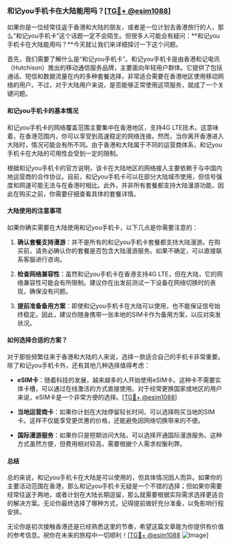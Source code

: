 ### 和记you手机卡在大陆能用吗？[[TG💪+ @esim1088](https://t.me/s/esim1088)]

如果你是一位经常往返于香港和大陆的朋友，或者是一位计划去香港旅行的人，那么“和记you手机卡”这个话题一定不会陌生。但很多人可能会有疑问：**和记you手机卡在大陆能用吗？**今天就让我们来详细探讨一下这个问题。

首先，我们需要了解什么是“和记you手机卡”。和记you手机卡是由香港和记电讯（Hutchison）推出的移动通信服务品牌，主要面向年轻用户群体。它提供了包括通话、短信和数据流量在内的多种套餐选择，非常适合需要在香港地区使用移动网络的用户。不过，对于大陆用户来说，是否能够正常使用这项服务，就成了一个关键问题。

#### 和记you手机卡的基本情况

和记you手机卡的网络覆盖范围主要集中在香港地区，支持4G LTE技术。这意味着，在香港范围内，你可以享受到高速稳定的网络连接。然而，当你离开香港进入大陆时，情况可能会有所不同。由于香港和大陆属于不同的运营商体系，和记you手机卡在大陆的可用性会受到一定的限制。

根据和记you手机卡的官方说明，该卡在大陆地区的网络接入主要依赖于与中国内地运营商的合作协议。目前，和记you手机卡可以在部分大陆城市使用，但信号强度和网速可能无法与在香港时相比。此外，并非所有套餐都支持大陆漫游功能，因此在购买之前，你需要仔细查看具体的套餐详情。

#### 大陆使用的注意事项

如果你确实需要在大陆使用和记you手机卡，以下几点是你需要注意的：

1. **确认套餐支持漫游**：并不是所有的和记you手机卡套餐都支持大陆漫游。在购买前，请务必确认你的套餐是否包含大陆漫游服务。如果不确定，可以直接联系客服进行咨询。
   
2. **检查网络兼容性**：虽然和记you手机卡在香港支持4G LTE，但在大陆，它的网络兼容性可能会有所限制。建议你在出发前测试一下设备在网络切换时的表现，确保没有问题。

3. **提前准备备用方案**：即使和记you手机卡在大陆可以使用，也不能保证信号始终稳定。因此，建议你随身携带一张本地的SIM卡作为备用方案，以应对突发状况。

#### 如何选择合适的方案？

对于那些频繁往来于香港和大陆的人来说，选择一款适合自己的手机卡非常重要。除了和记you手机卡外，还有其他几种选择值得考虑：

- **eSIM卡**：随着科技的发展，越来越多的人开始使用eSIM卡。这种卡不需要实体卡槽，可以通过在线激活的方式直接使用。对于经常更换国家或地区的用户来说，eSIM卡是一个非常方便的选择。[[TG💪+ @esim1088](https://t.me/s/esim1088)]
  
- **当地运营商卡**：如果你计划在大陆停留较长时间，可以选择购买当地的SIM卡。这样不仅能享受更优惠的价格，还能避免因网络切换带来的不便。

- **国际漫游服务**：如果你只是短期访问大陆，可以选择开通国际漫游服务。这种方式虽然方便，但费用相对较高，需要根据个人需求权衡利弊。

#### 总结

总的来说，和记you手机卡在大陆是可以使用的，但具体情况因人而异。如果你的主要活动范围在香港，那么和记you手机卡无疑是一个不错的选择；但如果你需要经常往返于两地，或者计划在大陆长期逗留，那么就需要根据实际需求选择更适合的解决方案。无论你最终选择了哪种方式，记得提前做好充分准备，以免影响行程安排。

无论你是初次接触香港还是已经熟悉这里的节奏，希望这篇文章能为你提供有价值的参考信息。祝你在未来的旅程中一切顺利！[[TG💪+ @esim1088](https://t.me/s/esim1088) ![Image](https://i.postimg.cc/4NQfJmqS/Snipaste-2025-05-13-00-14-12.png)]